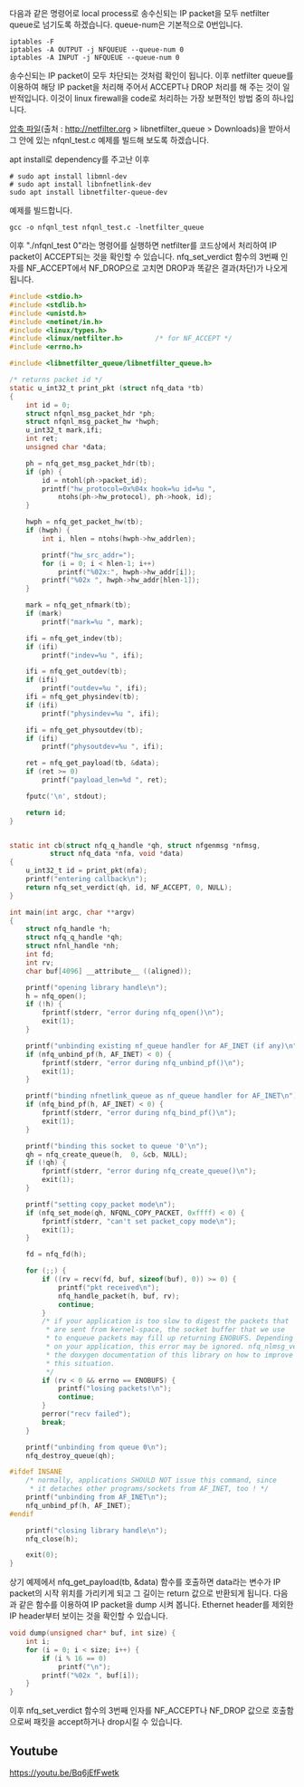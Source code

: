 다음과 같은 명령어로 local process로 송수신되는 IP packet을 모두 netfilter queue로 넘기도록 하겠습니다. queue-num은 기본적으로 0번입니다.
```
iptables -F
iptables -A OUTPUT -j NFQUEUE --queue-num 0
iptables -A INPUT -j NFQUEUE --queue-num 0
```

송수신되는 IP packet이 모두 차단되는 것처럼 확인이 됩니다. 이후 netfilter queue를 이용하여 해당 IP packet을 처리해 주어서 ACCEPT나 DROP 처리를 해 주는 것이 일반적입니다. 이것이 linux firewall을 code로 처리하는 가장 보편적인 방법 중의 하나입니다.

[압축 파일](libnetfilter_queue-1.0.2.tar.bz2)(출처 : http://netfilter.org > libnetfilter_queue > Downloads)을 받아서 그 안에 있는 nfqnl_test.c 예제를 빌드해 보도록 하겠습니다.

apt install로 dependency를 주고난 이후
```
# sudo apt install libmnl-dev
# sudo apt install libnfnetlink-dev
sudo apt install libnetfilter-queue-dev
```

예제를 빌드합니다.
```
gcc -o nfqnl_test nfqnl_test.c -lnetfilter_queue
```

이후 "./nfqnl_test 0"라는 명령어를 실행하면 netfilter를 코드상에서 처리하여 IP packet이 ACCEPT되는 것을 확인할 수 있습니다. nfq_set_verdict 함수의 3번째 인자를 NF_ACCEPT에서 NF_DROP으로 고치면 DROP과 똑같은 결과(차단)가 나오게 됩니다.

```c
#include <stdio.h>
#include <stdlib.h>
#include <unistd.h>
#include <netinet/in.h>
#include <linux/types.h>
#include <linux/netfilter.h>		/* for NF_ACCEPT */
#include <errno.h>

#include <libnetfilter_queue/libnetfilter_queue.h>

/* returns packet id */
static u_int32_t print_pkt (struct nfq_data *tb)
{
	int id = 0;
	struct nfqnl_msg_packet_hdr *ph;
	struct nfqnl_msg_packet_hw *hwph;
	u_int32_t mark,ifi;
	int ret;
	unsigned char *data;

	ph = nfq_get_msg_packet_hdr(tb);
	if (ph) {
		id = ntohl(ph->packet_id);
		printf("hw_protocol=0x%04x hook=%u id=%u ",
			ntohs(ph->hw_protocol), ph->hook, id);
	}

	hwph = nfq_get_packet_hw(tb);
	if (hwph) {
		int i, hlen = ntohs(hwph->hw_addrlen);

		printf("hw_src_addr=");
		for (i = 0; i < hlen-1; i++)
			printf("%02x:", hwph->hw_addr[i]);
		printf("%02x ", hwph->hw_addr[hlen-1]);
	}

	mark = nfq_get_nfmark(tb);
	if (mark)
		printf("mark=%u ", mark);

	ifi = nfq_get_indev(tb);
	if (ifi)
		printf("indev=%u ", ifi);

	ifi = nfq_get_outdev(tb);
	if (ifi)
		printf("outdev=%u ", ifi);
	ifi = nfq_get_physindev(tb);
	if (ifi)
		printf("physindev=%u ", ifi);

	ifi = nfq_get_physoutdev(tb);
	if (ifi)
		printf("physoutdev=%u ", ifi);

	ret = nfq_get_payload(tb, &data);
	if (ret >= 0)
		printf("payload_len=%d ", ret);

	fputc('\n', stdout);

	return id;
}


static int cb(struct nfq_q_handle *qh, struct nfgenmsg *nfmsg,
	      struct nfq_data *nfa, void *data)
{
	u_int32_t id = print_pkt(nfa);
	printf("entering callback\n");
	return nfq_set_verdict(qh, id, NF_ACCEPT, 0, NULL);
}

int main(int argc, char **argv)
{
	struct nfq_handle *h;
	struct nfq_q_handle *qh;
	struct nfnl_handle *nh;
	int fd;
	int rv;
	char buf[4096] __attribute__ ((aligned));

	printf("opening library handle\n");
	h = nfq_open();
	if (!h) {
		fprintf(stderr, "error during nfq_open()\n");
		exit(1);
	}

	printf("unbinding existing nf_queue handler for AF_INET (if any)\n");
	if (nfq_unbind_pf(h, AF_INET) < 0) {
		fprintf(stderr, "error during nfq_unbind_pf()\n");
		exit(1);
	}

	printf("binding nfnetlink_queue as nf_queue handler for AF_INET\n");
	if (nfq_bind_pf(h, AF_INET) < 0) {
		fprintf(stderr, "error during nfq_bind_pf()\n");
		exit(1);
	}

	printf("binding this socket to queue '0'\n");
	qh = nfq_create_queue(h,  0, &cb, NULL);
	if (!qh) {
		fprintf(stderr, "error during nfq_create_queue()\n");
		exit(1);
	}

	printf("setting copy_packet mode\n");
	if (nfq_set_mode(qh, NFQNL_COPY_PACKET, 0xffff) < 0) {
		fprintf(stderr, "can't set packet_copy mode\n");
		exit(1);
	}

	fd = nfq_fd(h);

	for (;;) {
		if ((rv = recv(fd, buf, sizeof(buf), 0)) >= 0) {
			printf("pkt received\n");
			nfq_handle_packet(h, buf, rv);
			continue;
		}
		/* if your application is too slow to digest the packets that
		 * are sent from kernel-space, the socket buffer that we use
		 * to enqueue packets may fill up returning ENOBUFS. Depending
		 * on your application, this error may be ignored. nfq_nlmsg_verdict_putPlease, see
		 * the doxygen documentation of this library on how to improve
		 * this situation.
		 */
		if (rv < 0 && errno == ENOBUFS) {
			printf("losing packets!\n");
			continue;
		}
		perror("recv failed");
		break;
	}

	printf("unbinding from queue 0\n");
	nfq_destroy_queue(qh);

#ifdef INSANE
	/* normally, applications SHOULD NOT issue this command, since
	 * it detaches other programs/sockets from AF_INET, too ! */
	printf("unbinding from AF_INET\n");
	nfq_unbind_pf(h, AF_INET);
#endif

	printf("closing library handle\n");
	nfq_close(h);

	exit(0);
}
```

상기 예제에서 nfq_get_payload(tb, &data) 함수를 호출하면  data라는 변수가 IP packet의 시작 위치를 가리키게 되고 그 길이는 return 값으로 반환되게 됩니다. 다음과 같은 함수를 이용하여 IP packet을 dump 시켜 봅니다. Ethernet header를 제외한 IP header부터 보이는 것을 확인할 수 있습니다.
```c
void dump(unsigned char* buf, int size) {
	int i;
	for (i = 0; i < size; i++) {
		if (i % 16 == 0)
			printf("\n");
		printf("%02x ", buf[i]);
	}
}
```

이후 nfq_set_verdict 함수의 3번째 인자를 NF_ACCEPT나 NF_DROP 값으로 호출함으로써 패킷을 accept하거나 drop시킬 수 있습니다.

## Youtube
https://youtu.be/Bq6jEfFwetk
